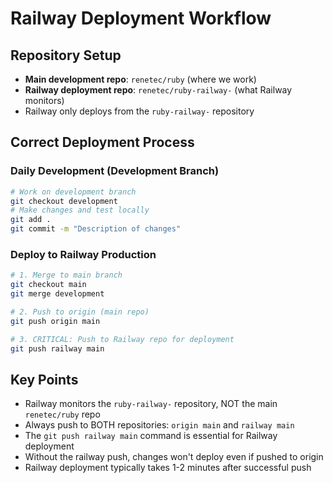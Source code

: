# Railway Deployment Workflow

## Repository Setup
- **Main development repo**: `renetec/ruby` (where we work)
- **Railway deployment repo**: `renetec/ruby-railway-` (what Railway monitors)
- Railway only deploys from the `ruby-railway-` repository

## Correct Deployment Process

### Daily Development (Development Branch)
```bash
# Work on development branch
git checkout development
# Make changes and test locally
git add .
git commit -m "Description of changes"
```

### Deploy to Railway Production
```bash
# 1. Merge to main branch
git checkout main
git merge development

# 2. Push to origin (main repo)
git push origin main

# 3. CRITICAL: Push to Railway repo for deployment
git push railway main
```

## Key Points
- Railway monitors the `ruby-railway-` repository, NOT the main `renetec/ruby` repo
- Always push to BOTH repositories: `origin main` and `railway main`
- The `git push railway main` command is essential for Railway deployment
- Without the railway push, changes won't deploy even if pushed to origin
- Railway deployment typically takes 1-2 minutes after successful push